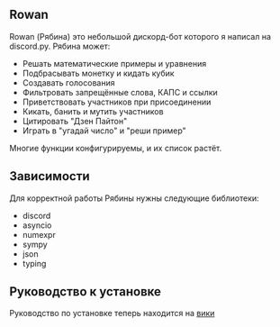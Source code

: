 ## Rowan
Rowan (Рябина) это небольшой дискорд-бот которого я написал на discord.py.
Рябина может:
- Решать математические примеры и уравнения
- Подбрасывать монетку и кидать кубик
- Создавать голосования
- Фильтровать запрещённые слова, КАПС и ссылки
- Приветствовать участников при присоединении
- Кикать, банить и мутить участников
- Цитировать "Дзен Пайтон"
- Играть в "угадай число" и "реши пример"

Многие функции конфигурируемы, и их список растёт.

## Зависимости
Для корректной работы Рябины нужны следующие библиотеки:
- discord
- asyncio
- numexpr
- sympy
- json
- typing

## Руководство к установке
Руководство по установке теперь находится на [вики](https://hub.mos.ru/videv/Rowan/-/wikis/home)
